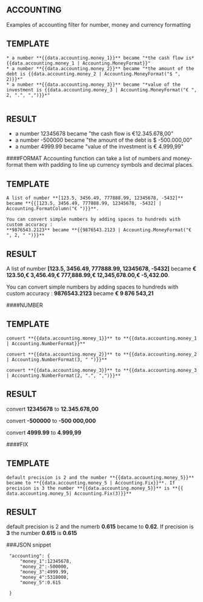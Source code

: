 ## ACCOUNTING

Examples of accounting filter for number, money and currency formatting

## TEMPLATE
```
* a number **{{data.accounting.money_1}}** became "*the cash flow is* {{data.accounting.money_1 | Accounting.MoneyFormat}}" 
* a number **{{data.accounting.money_2}}** became "*the amount of the debt is {{data.accounting.money_2 | Accounting.MoneyFormat("$ ", 2)}}*"
* a number **{{data.accounting.money_3}}** became "*value of the investment is {{data.accounting.money_3 | Accounting.MoneyFormat("€ ", 2, ".", ",")}}*"
 
```

## RESULT
* a number 12345678 became "the cash flow is €12.345.678,00"
* a number -500000 became "the amount of the debt is $ -500.000,00"
* a number 4999.99 became "value of the investment is € 4.999,99"


####FORMAT
Accounting function can take a list of numbers and money-format them with padding to line up currency symbols and decimal places. 

## TEMPLATE
```
A list of number **[123.5, 3456.49, 777888.99, 12345678, -5432]** became **{{[123.5, 3456.49, 777888.99, 12345678, -5432] | Accounting.FormatColumn("€ ")}}**.

You can convert simple numbers by adding spaces to hundreds with custom accuracy :
**9876543.2123** became **{{9876543.2123 | Accounting.MoneyFormat("€ ", 2, " ")}}**
```

## RESULT
	 
A list of number **[123.5, 3456.49, 777888.99, 12345678, -5432]** became **€ 123.50,€ 3,456.49,€ 777,888.99,€ 12,345,678.00,€ -5,432.00**.

You can convert simple numbers by adding spaces to hundreds with custom accuracy : **9876543.2123** became **€ 9 876 543,21**

####NUMBER

## TEMPLATE
```
convert **{{data.accounting.money_1}}** to **{{data.accounting.money_1 | Accounting.NumberFormat}}** 

convert **{{data.accounting.money_2}}** to **{{data.accounting.money_2 | Accounting.NumberFormat(3, " ")}}**

convert **{{data.accounting.money_3}}** to **{{data.accounting.money_3 | Accounting.NumberFormat(2, ".", ",")}}** 
```


## RESULT
convert **12345678** to **12.345.678,00**

convert **-500000** to **-500 000,000**

convert **4999.99** to **4.999,99**


####FIX

## TEMPLATE
```
default precision is 2 and the number **{{data.accounting.money_5}}** became to **{{data.accounting.money_5 | Accounting.Fix}}**. If precision is 3 the number **{{data.accounting.money_5}}** is **{{ data.accounting.money_5| Accounting.Fix(3)}}**
```
## RESULT
default precision is 2 and the numerb **0.615** became to **0.62**. If precision is **3** the number **0.615** is **0.615**

  

###JSON snippet
   ```
    "accounting": {
	    "money_1":12345678,
	    "money_2":-500000,
	    "money_3":4999.99,
	    "money_4":5318008,
	    "money_5":0.615
	    
	}
     
```


	 
	 
